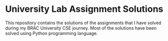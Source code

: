 # University Lab Assignment Solutions
This repository contains the solutions of the assignments that I have solved during my BRAC University CSE journey. Most of the solutions have been solved using Python programming language. 
